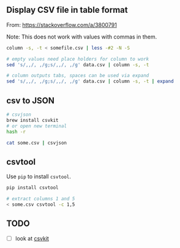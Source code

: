 ## Display CSV file in table format

From: https://stackoverflow.com/a/3800791

Note: This does not work with values with commas in them.
```bash
column -s, -t < somefile.csv | less -#2 -N -S

# empty values need place holders for column to work
sed 's/,,/, ,/g;s/,,/, ,/g' data.csv | column -s, -t

# column outputs tabs, spaces can be used via expand
sed 's/,,/, ,/g;s/,,/, ,/g' data.csv | column -s, -t | expand
```

## csv to JSON

```zsh
# csvjson
brew install csvkit
# or open new terminal
hash -r
```

```zsh
cat some.csv | csvjson 
```

## csvtool

Use `pip` to install `csvtool`.

```sh
pip install csvtool
```

```sh
# extract columns 1 and 5
< some.csv csvtool -c 1,5
```

## TODO

- [ ] look at [csvkit](https://csvkit.readthedocs.io/en/latest/)
